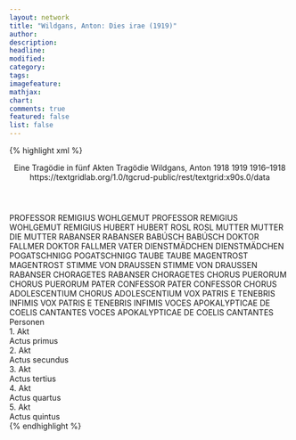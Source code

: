```yaml
---
layout: network
title: "Wildgans, Anton: Dies irae (1919)"
author:
description:
headline:
modified:
category:
tags:
imagefeature:
mathjax:
chart:
comments: true
featured: false
list: false
---
```

{% highlight xml %}
<?xml-model href="https://raw.githubusercontent.com/DLiNa/project/master/rules/lina.rnc"?><?xml-model href="https://raw.githubusercontent.com/DLiNa/project/master/rules/lina.sch"?>
<play xmlns="http://lina.digital">
  <header>
    <title>Dies irae</title>
    <subtitle>Eine Tragödie in fünf Akten</subtitle>
    <genretitle>Tragödie</genretitle>
    <author>Wildgans, Anton</author>
    <date type="print" when="1918">1918</date>
    <date type="premiere" when="1919">1919</date>
    <date type="written" when="1918">1916–1918</date>
    <source>https://textgridlab.org/1.0/tgcrud-public/rest/textgrid:x90s.0/data</source>
  </header>
  <personae>
    <character>
      <name>PROFESSOR REMIGIUS WOHLGEMUT</name>
      <alias xml:id="professor_remigius_wohlgemut">
        <name>PROFESSOR REMIGIUS WOHLGEMUT</name>
      </alias>
      <alias xml:id="remigius">
        <name>REMIGIUS</name>
      </alias>
    </character>
    <character>
      <name>HUBERT</name>
      <alias xml:id="hubert">
        <name>HUBERT</name>
      </alias>
    </character>
    <character>
      <name>ROSL</name>
      <alias xml:id="rosl">
        <name>ROSL</name>
      </alias>
    </character>
    <character>
      <name>MUTTER</name>
      <alias xml:id="mutter">
        <name>MUTTER</name>
      </alias>
      <alias xml:id="die_mutter">
        <name>DIE MUTTER</name>
      </alias>
    </character>
    <character>
      <name>RABANSER</name>
      <alias xml:id="rabanser">
        <name>RABANSER</name>
      </alias>
    </character>
    <character>
      <name>BABÚSCH</name>
      <alias xml:id="babúsch">
        <name>BABÚSCH</name>
      </alias>
    </character>
    <character>
      <name>DOKTOR FALLMER</name>
      <alias xml:id="doktor_fallmer">
        <name>DOKTOR FALLMER</name>
      </alias>
      <alias xml:id="vater">
        <name>VATER</name>
      </alias>
    </character>
    <character>
      <name>DIENSTMÄDCHEN</name>
      <alias xml:id="dienstmädchen">
        <name>DIENSTMÄDCHEN</name>
      </alias>
    </character>
    <character>
      <name>POGATSCHNIGG</name>
      <alias xml:id="pogatschnigg">
        <name>POGATSCHNIGG</name>
      </alias>
    </character>
    <character>
      <name>TAUBE</name>
      <alias xml:id="taube">
        <name>TAUBE</name>
      </alias>
    </character>
    <character>
      <name>MAGENTROST</name>
      <alias xml:id="magentrost">
        <name>MAGENTROST</name>
      </alias>
    </character>
    <character>
      <name>STIMME VON DRAUSSEN</name>
      <alias xml:id="stimme_von_draussen">
        <name>STIMME VON DRAUSSEN</name>
      </alias>
    </character>
    <character>
      <name>RABANSER CHORAGETES</name>
      <alias xml:id="rabanser_choragetes">
        <name>RABANSER CHORAGETES</name>
      </alias>
    </character>
    <character>
      <name>CHORUS PUERORUM</name>
      <alias xml:id="chorus_puerorum">
        <name>CHORUS PUERORUM</name>
      </alias>
    </character>
    <character>
      <name>PATER CONFESSOR</name>
      <alias xml:id="pater_confessor">
        <name>PATER CONFESSOR</name>
      </alias>
    </character>
    <character>
      <name>CHORUS ADOLESCENTIUM</name>
      <alias xml:id="chorus_adolescentium">
        <name>CHORUS ADOLESCENTIUM</name>
      </alias>
    </character>
    <character>
      <name>VOX PATRIS E TENEBRIS INFIMIS</name>
      <alias xml:id="vox_patris_e_tenebris_infimis">
        <name>VOX PATRIS E TENEBRIS INFIMIS</name>
      </alias>
    </character>
    <character>
      <name>VOCES APOKALYPTICAE DE COELIS CANTANTES</name>
      <alias xml:id="voces_apokalypticae_de_coelis_cantantes">
        <name>VOCES APOKALYPTICAE DE COELIS CANTANTES</name>
      </alias>
    </character>
  </personae>
  <text>
    <div>
      <head>Personen</head>
    </div>
    <div>
      <head>1. Akt</head>
      <div>
        <head>Actus primus</head>
        <sp who="#professor_remigius_wohlgemut">
          <amount n="1" unit="speech_acts"/>
        </sp>
        <sp who="#hubert">
          <amount n="102" unit="speech_acts"/>
          <amount n="948" unit="words"/>
          <amount n="87" unit="lines"/>
          <amount n="5361" unit="chars"/>
        </sp>
        <sp who="#remigius">
          <amount n="20" unit="speech_acts"/>
          <amount n="234" unit="words"/>
          <amount n="17" unit="lines"/>
          <amount n="1423" unit="chars"/>
        </sp>
        <sp who="#rosl">
          <amount n="16" unit="speech_acts"/>
          <amount n="105" unit="words"/>
          <amount n="15" unit="lines"/>
          <amount n="550" unit="chars"/>
        </sp>
        <sp who="#mutter">
          <amount n="32" unit="speech_acts"/>
          <amount n="532" unit="words"/>
          <amount n="23" unit="lines"/>
          <amount n="2864" unit="chars"/>
        </sp>
        <sp who="#rabanser">
          <amount n="39" unit="speech_acts"/>
          <amount n="917" unit="words"/>
          <amount n="20" unit="lines"/>
          <amount n="5415" unit="chars"/>
        </sp>
        <sp who="#vater">
          <amount n="13" unit="speech_acts"/>
          <amount n="268" unit="words"/>
          <amount n="5" unit="lines"/>
          <amount n="1496" unit="chars"/>
        </sp>
      </div>
    </div>
    <div>
      <head>2. Akt</head>
      <div>
        <head>Actus secundus</head>
        <sp who="#babúsch">
          <amount n="16" unit="speech_acts"/>
          <amount n="376" unit="words"/>
          <amount n="7" unit="lines"/>
          <amount n="2135" unit="chars"/>
        </sp>
        <sp who="#rosl">
          <amount n="34" unit="speech_acts"/>
          <amount n="325" unit="words"/>
          <amount n="47" unit="lines"/>
          <amount n="1706" unit="chars"/>
        </sp>
        <sp who="#hubert">
          <amount n="44" unit="speech_acts"/>
          <amount n="535" unit="words"/>
          <amount n="33" unit="lines"/>
          <amount n="2779" unit="chars"/>
        </sp>
        <sp who="#doktor_fallmer #remigius">
          <amount n="1" unit="speech_acts"/>
        </sp>
        <sp who="#remigius">
          <amount n="31" unit="speech_acts"/>
          <amount n="426" unit="words"/>
          <amount n="22" unit="lines"/>
          <amount n="2403" unit="chars"/>
        </sp>
        <sp who="#vater">
          <amount n="61" unit="speech_acts"/>
          <amount n="1657" unit="words"/>
          <amount n="37" unit="lines"/>
          <amount n="9258" unit="chars"/>
        </sp>
        <sp who="#die_mutter">
          <amount n="1" unit="speech_acts"/>
        </sp>
        <sp who="#mutter">
          <amount n="31" unit="speech_acts"/>
          <amount n="278" unit="words"/>
          <amount n="28" unit="lines"/>
          <amount n="1440" unit="chars"/>
        </sp>
      </div>
    </div>
    <div>
      <head>3. Akt</head>
      <div>
        <head>Actus tertius</head>
        <sp who="#dienstmädchen">
          <amount n="18" unit="speech_acts"/>
          <amount n="125" unit="words"/>
          <amount n="17" unit="lines"/>
          <amount n="622" unit="chars"/>
        </sp>
        <sp who="#pogatschnigg">
          <amount n="35" unit="speech_acts"/>
          <amount n="496" unit="words"/>
          <amount n="25" unit="lines"/>
          <amount n="2722" unit="chars"/>
        </sp>
        <sp who="#taube">
          <amount n="15" unit="speech_acts"/>
          <amount n="116" unit="words"/>
          <amount n="9" unit="lines"/>
          <amount n="661" unit="chars"/>
        </sp>
        <sp who="#magentrost">
          <amount n="16" unit="speech_acts"/>
          <amount n="289" unit="words"/>
          <amount n="10" unit="lines"/>
          <amount n="1806" unit="chars"/>
        </sp>
        <sp who="#rabanser">
          <amount n="64" unit="speech_acts"/>
          <amount n="2485" unit="words"/>
          <amount n="32" unit="lines"/>
          <amount n="14202" unit="chars"/>
        </sp>
        <sp who="#hubert">
          <amount n="43" unit="speech_acts"/>
          <amount n="563" unit="words"/>
          <amount n="34" unit="lines"/>
          <amount n="3230" unit="chars"/>
        </sp>
      </div>
    </div>
    <div>
      <head>4. Akt</head>
      <div>
        <head>Actus quartus</head>
        <sp who="#vater">
          <amount n="59" unit="speech_acts"/>
          <amount n="762" unit="words"/>
          <amount n="49" unit="lines"/>
          <amount n="4207" unit="chars"/>
        </sp>
        <sp who="#remigius">
          <amount n="48" unit="speech_acts"/>
          <amount n="707" unit="words"/>
          <amount n="33" unit="lines"/>
          <amount n="3830" unit="chars"/>
        </sp>
        <sp who="#rosl">
          <amount n="64" unit="speech_acts"/>
          <amount n="539" unit="words"/>
          <amount n="82" unit="lines"/>
          <amount n="2691" unit="chars"/>
        </sp>
        <sp who="#mutter">
          <amount n="27" unit="speech_acts"/>
          <amount n="262" unit="words"/>
          <amount n="24" unit="lines"/>
          <amount n="1381" unit="chars"/>
        </sp>
        <sp who="#hubert">
          <amount n="64" unit="speech_acts"/>
          <amount n="2165" unit="words"/>
          <amount n="254" unit="lines"/>
          <amount n="12023" unit="chars"/>
        </sp>
        <sp who="#stimme_von_draussen">
          <amount n="2" unit="speech_acts"/>
          <amount n="2" unit="words"/>
          <amount n="2" unit="lines"/>
          <amount n="15" unit="chars"/>
        </sp>
      </div>
    </div>
    <div>
      <head>5. Akt</head>
      <div>
        <head>Actus quintus</head>
        <sp who="#remigius">
          <amount n="30" unit="speech_acts"/>
          <amount n="225" unit="words"/>
          <amount n="28" unit="lines"/>
          <amount n="1280" unit="chars"/>
        </sp>
        <sp who="#vater">
          <amount n="52" unit="speech_acts"/>
          <amount n="2471" unit="words"/>
          <amount n="20" unit="lines"/>
          <amount n="14369" unit="chars"/>
        </sp>
        <sp who="#rabanser">
          <amount n="27" unit="speech_acts"/>
          <amount n="594" unit="words"/>
          <amount n="24" unit="lines"/>
          <amount n="3369" unit="chars"/>
        </sp>
        <sp who="#rabanser_choragetes">
          <amount n="2" unit="speech_acts"/>
          <amount n="285" unit="words"/>
          <amount n="53" unit="lines"/>
          <amount n="1659" unit="chars"/>
        </sp>
        <sp who="#chorus_puerorum">
          <amount n="1" unit="speech_acts"/>
          <amount n="59" unit="words"/>
          <amount n="9" unit="lines"/>
          <amount n="323" unit="chars"/>
        </sp>
        <sp who="#pater_confessor">
          <amount n="1" unit="speech_acts"/>
          <amount n="44" unit="words"/>
          <amount n="7" unit="lines"/>
          <amount n="239" unit="chars"/>
        </sp>
        <sp who="#chorus_adolescentium">
          <amount n="1" unit="speech_acts"/>
          <amount n="53" unit="words"/>
          <amount n="9" unit="lines"/>
          <amount n="327" unit="chars"/>
        </sp>
        <sp who="#chorus_puerorum #chorus_adolescentium">
          <amount n="1" unit="speech_acts"/>
          <amount n="157" unit="words"/>
          <amount n="33" unit="lines"/>
          <amount n="829" unit="chars"/>
        </sp>
        <sp who="#vox_patris_e_tenebris_infimis">
          <amount n="1" unit="speech_acts"/>
          <amount n="5" unit="words"/>
          <amount n="1" unit="lines"/>
          <amount n="33" unit="chars"/>
        </sp>
        <sp who="#voces_apokalypticae_de_coelis_cantantes">
          <amount n="1" unit="speech_acts"/>
          <amount n="12" unit="words"/>
          <amount n="3" unit="lines"/>
          <amount n="70" unit="chars"/>
        </sp>
      </div>
    </div>
  </text>
</play>
{% endhighlight %}